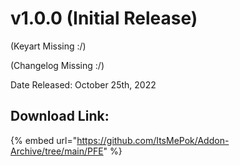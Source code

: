 # v1.0.0 (Initial Release)

(Keyart Missing :/)



(Changelog Missing :/)



Date Released: October 25th, 2022

## Download Link:&#x20;

{% embed url="https://github.com/ItsMePok/Addon-Archive/tree/main/PFE" %}
